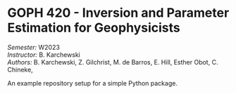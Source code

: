 # GOPH 420 - Inversion and Parameter Estimation for Geophysicists

*Semester:* W2023  
*Instructor:* B. Karchewski  
*Authors:*  B. Karchewski,
            Z. Gilchrist,
            M. de Barros,
			E. Hill,
            Esther  Obot,
            C. Chineke,

An example repository setup for a simple Python package.
